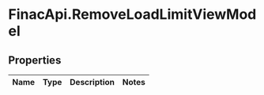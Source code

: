 # FinacApi.RemoveLoadLimitViewModel

## Properties
Name | Type | Description | Notes
------------ | ------------- | ------------- | -------------
